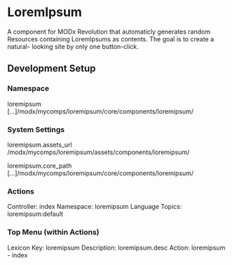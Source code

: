 
# LoremIpsum

A component for MODx Revolution that automaticly
generates random Resources containing LoremIpsums
as contents. The goal is to create a natural-
looking site by only one button-click.

## Development Setup

### Namespace

loremipsum
[...]/modx/mycomps/loremipsum/core/components/loremipsum/

### System Settings

loremipsum.assets_url
/modx/mycomps/loremipsum/assets/components/loremipsum/

loremipsum.core_path
[...]/modx/mycomps/loremipsum/core/components/loremipsum/

### Actions

Controller: index
Namespace: loremipsum
Language Topics: loremipsum:default

### Top Menu (within Actions)

Lexicon Key: loremipsum
Description: loremipsum.desc
Action: loremipsum - index
